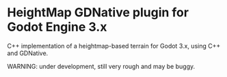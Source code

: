 HeightMap GDNative plugin for Godot Engine 3.x
================================================

C++ implementation of a heightmap-based terrain for Godot 3.x, using C++ and GDNative.

WARNING: under development, still very rough and may be buggy.